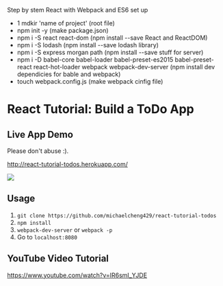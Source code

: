 Step by stem React with Webpack and ES6 set up

- 1 mdkir 'name of project' (root file)
- npm init -y (make package.json)
- npm i -S react react-dom (npm install --save React and ReactDOM)
- npm i -S lodash (npm install --save lodash library)
- npm i -S express morgan path (npm install --save stuff for server)
- npm i -D babel-core babel-loader babel-preset-es2015 babel-preset-react react-hot-loader webpack webpack-dev-server (npm install dev dependicies for bable and webpack)
- touch webpack.config.js (make webpack cinfig file)







# React Tutorial: Build a ToDo App

## Live App Demo

Please don't abuse :).

<a href="http://react-tutorial-todos.herokuapp.com/" target="_blank">http://react-tutorial-todos.herokuapp.com/</a>

<img src="http://i288.photobucket.com/albums/ll175/michaelcheng429/Screen%20Shot%202016-02-06%20at%201.25.51%20PM_zpszgpxpdks.png" />

## Usage
1. `git clone https://github.com/michaelcheng429/react-tutorial-todos`
2. `npm install`
3. `webpack-dev-server` or `webpack -p`
4. Go to `localhost:8080`

## YouTube Video Tutorial

<a href="https://www.youtube.com/watch?v=IR6smI_YJDE" target="_blank">https://www.youtube.com/watch?v=IR6smI_YJDE</a>